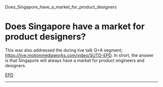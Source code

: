Does_Singapore_have_a_market_for_product_designers



Does Singapore have a market for product designers?
===================================================

This was also addressed the during live talk Q+A segment; <https://live.motionmediaworks.com/video/SUTD-EPD>. In short, the answer is that Singapore will always have a market for product engineers and designers.

[EPD](https://www.sutd.edu.sg/epd/tag/epd/)

---

